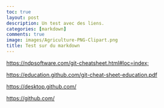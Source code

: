 ```yaml
---
toc: true
layout: post
description: Un test avec des liens.
categories: [markdown]
comments: true
image: images/Agriculture-PNG-Clipart.png
title: Test sur du markdown
---
```


<https://ndpsoftware.com/git-cheatsheet.html#loc=index;>

<https://education.github.com/git-cheat-sheet-education.pdf>

<https://desktop.github.com/>

<https://github.com/>

